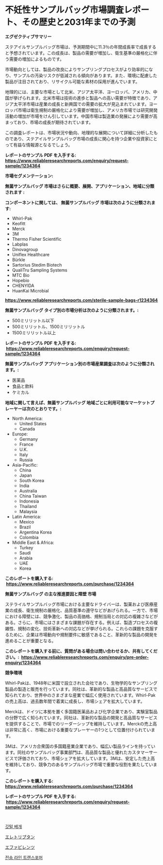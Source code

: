 <p><h1>不妊性サンプルバッグ市場調査レポート、その歴史と2031年までの予測</h1></p><p><strong>エグゼクティブサマリー</strong></p>
<p><p>ステアイルサンプルバッグ市場は、予測期間中に11.3％の年間成長率で成長すると予想されています。この成長は、製品の需要が増加し、衛生基準の厳格化に伴う需要の増加によるものです。</p><p>市場動向としては、製品の改良によりサンプリングプロセスがより効率的になり、サンプルの汚染リスクが低減される傾向があります。また、環境に配慮した製品が注目されており、リサイクル可能な素材の採用が進んでいます。</p><p>地理的には、主要な市場として北米、アジア太平洋、ヨーロッパ、アメリカ、中国が挙げられます。北米市場は技術の進歩と製品への高い需要が特徴であり、アジア太平洋市場は産業の成長と新興国での需要の拡大が見込まれています。ヨーロッパ市場は衛生規制の厳格化により需要が増加し、アメリカ市場では研究開発活動の増加が市場をけん引しています。中国市場は製造業の発展により需要が高まっており、市場の成長が期待されています。</p><p>この調査レポートは、市場状況や動向、地理的な展開について詳細に分析したものであり、ステアイルサンプルバッグ市場の成長に関心を持つ企業や投資家にとって有益な情報源となるでしょう。</p></p>
<p><strong>レポートのサンプル PDF を入手する: <a href="https://www.reliableresearchreports.com/enquiry/request-sample/1234364">https://www.reliableresearchreports.com/enquiry/request-sample/1234364</a></strong></p>
<p><strong>市場セグメンテーション:</strong></p>
<p><strong> 無菌サンプルバッグ 市場はさらに概要、展開、アプリケーション、地域に分類されます :</strong></p>
<p><strong>コンポーネントに関しては、 無菌サンプルバッグ 市場は次のように分類されます: &nbsp;</strong></p>
<p><ul><li>Whirl-Pak</li><li>Keofitt</li><li>Merck</li><li>3M</li><li>Thermo Fisher Scientific</li><li>Labplas</li><li>Dinovagroup</li><li>Uniflex Healthcare</li><li>Bürkle</li><li>Sartorius Stedim Biotech</li><li>QualiTru Sampling Systems</li><li>MTC Bio</li><li>Hopebio</li><li>CHENYIDA</li><li>HuanKai Microbial</li></ul></p>
<p><strong><a href="https://www.reliableresearchreports.com/sterile-sample-bags-r1234364">https://www.reliableresearchreports.com/sterile-sample-bags-r1234364</a></strong></p>
<p><strong> 無菌サンプルバッグ タイプ別の市場分析は次のように分類されます。:</strong></p>
<p><ul><li>500ミリリットル以下</li><li>500ミリリットル、1500ミリリットル</li><li>1500ミリリットル以上</li></ul></p>
<p><strong>レポートのサンプル PDF を入手する: &nbsp;<a href="https://www.reliableresearchreports.com/enquiry/request-sample/1234364">https://www.reliableresearchreports.com/enquiry/request-sample/1234364</a></strong></p>
<p><strong> 無菌サンプルバッグ アプリケーション別の市場産業調査は次のように分類されます。:</strong></p>
<p><ul><li>医薬品</li><li>食品と飲料</li><li>ケミカル</li></ul></p>
<p><strong>地域に関して言えば、無菌サンプルバッグ 地域ごとに利用可能なマーケットプレーヤーは次のとおりです。:</strong></p>
<p><ul>
    <li>
        North America:
        <ul>
            <li>United States</li>
            <li>Canada</li>
        </ul>
    </li>
    <li>
        Europe:
        <ul>
            <li>Germany</li>
            <li>France</li>
            <li>U.K.</li>
            <li>Italy</li>
            <li>Russia</li>
        </ul>
    </li>
    <li>
        Asia-Pacific:
        <ul>
            <li>China</li>
            <li>Japan</li>
            <li>South Korea</li>
            <li>India</li>
            <li>Australia</li>
            <li>China Taiwan</li>
            <li>Indonesia</li>
            <li>Thailand</li>
            <li>Malaysia</li>
        </ul>
    </li>
    <li>
        Latin America:
        <ul>
            <li>Mexico</li>
            <li>Brazil</li>
            <li>Argentina Korea</li>
            <li>Colombia</li>
        </ul>
    </li>
    <li>
        Middle East & Africa:
        <ul>
            <li>Turkey</li>
            <li>Saudi</li>
            <li>Arabia</li>
            <li>UAE</li>
            <li>Korea</li>
        </ul>
    </li>
    </ul></p>
<p><strong>このレポートを購入する: &nbsp;<a href="https://www.reliableresearchreports.com/purchase/1234364">https://www.reliableresearchreports.com/purchase/1234364</a></strong></p>
<p><strong>無菌サンプルバッグ の主な推進要因と障壁 市場</strong></p>
<p><p>ステライルサンプルバッグ市場における主要なドライバーは、製薬および医療産業の成長、衛生規制の厳格化、品質基準の遵守などがあげられる。一方で、市場における障壁には、競争激化、製品の高価格、規制当局との対応の複雑さなどがある。さらに、市場にはさまざまな課題が存在する。例えば、製造プロセスの複雑性、規制の変化、技術革新への対応などが挙げられる。これらの課題を克服するために、企業は市場動向や規制要件に敏感であること、革新的な製品の開発を進めることが重要となる。</p></p>
<p><strong>このレポートを購入する前に、質問がある場合は問い合わせるか、共有してください。:&nbsp; <a href="https://www.reliableresearchreports.com/enquiry/pre-order-enquiry/1234364">https://www.reliableresearchreports.com/enquiry/pre-order-enquiry/1234364</a></strong></p>
<p><strong>競争環境</strong></p>
<p><p>Whirl-Pakは、1948年に米国で設立された会社であり、生物学的なサンプリング製品の製造と販売を行っています。同社は、革新的な製品と高品質なサービスで知られており、世界中のさまざまな産業で幅広く使用されています。Whirl-Pakの売上高は、過去数年間で着実に成長し、市場シェアを拡大しています。</p><p>Merckは、ドイツに本拠を置く多国籍医薬品および化学企業であり、実験室製品の分野で広く知られています。同社は、革新的な製品の開発と高品質なサービスを提供することで、市場でのリーダーシップを維持しています。Merckの売上高は非常に高く、市場における重要なプレーヤーの1つとして位置付けられています。</p><p>3Mは、アメリカ合衆国の多国籍産業企業であり、幅広い製品ラインを持っています。同社のサンプルバッグ事業部門は、高品質な製品と優れたカスタマーサービスで評価されており、市場シェアを拡大しています。3Mは、安定した売上高を維持しており、競争力のあるサンプルバッグ市場で重要な役割を果たしています。</p></p>
<p><strong>このレポートを購入する: &nbsp; <a href="https://www.reliableresearchreports.com/purchase/1234364">https://www.reliableresearchreports.com/purchase/1234364</a></strong></p>
<p><strong>レポートのサンプル PDF を入手する: &nbsp;<a href="https://www.reliableresearchreports.com/enquiry/request-sample/1234364">https://www.reliableresearchreports.com/enquiry/request-sample/1234364</a></strong><strong></strong></p>
<p>&nbsp;</p>
<p><p><a href="https://medium.com/@koreycrooks2022/%ED%8E%98%EB%8D%94-%EB%B2%A0%EA%B0%9C-%EC%8B%9C%EC%9E%A5-%EA%B7%9C%EB%AA%A8%EB%8A%94-%EA%B8%80%EB%A1%9C%EB%B2%8C-%EC%82%B0%EC%97%85%EC%97%90%EC%84%9C-%EC%B5%9C%EA%B3%A0%EC%9D%98-%EB%A7%88%EC%BC%80%ED%8C%85-%EC%B1%84%EB%84%90%EC%9D%84-%EB%82%98%ED%83%80%EB%83%85%EB%8B%88%EB%8B%A4-2cb5224bf595">깃털 베개</a></p><p><a href="https://medium.com/@jewelmohr96/%E3%82%A8%E3%83%AC%E3%83%88%E3%83%AA%E3%83%97%E3%82%BF%E3%83%B3%E5%B8%82%E5%A0%B4-%E7%A8%AE%E9%A1%9E-%E7%94%A8%E9%80%94-%E5%9C%B0%E7%90%86%E3%81%AB%E3%82%88%E3%82%8B%E5%8C%85%E6%8B%AC%E7%9A%84%E3%81%AA%E8%A9%95%E4%BE%A1-d82336fc1198">エレトリプタン</a></p><p><a href="https://medium.com/@jewelmohr96/%E3%82%A8%E3%83%95%E3%82%A1%E3%83%93%E3%83%AC%E3%83%B3%E3%82%BA%E3%81%AE%E5%B8%82%E5%A0%B4%E3%81%AF-%E5%B8%82%E5%A0%B4%E3%82%B7%E3%82%A7%E3%82%A2-%E3%82%B5%E3%82%A4%E3%82%BA-%E3%81%8A%E3%82%88%E3%81%B32031%E5%B9%B4%E3%81%BE%E3%81%A7%E3%81%AE%E4%BA%88%E6%B8%AC%E3%81%AB%E7%84%A6%E7%82%B9%E3%82%92%E5%BD%93%E3%81%A6%E3%81%A6%E3%81%84%E3%81%BE%E3%81%99-359493e0c42d">エファビレンツ</a></p><p><a href="https://medium.com/@koreycrooks2022/2024%EB%85%84%EB%B6%80%ED%84%B0-2031%EB%85%84%EA%B9%8C%EC%A7%80%EC%9D%98-%EA%B8%B0%EA%B0%84%EC%97%90-%EB%8C%80%ED%95%9C-%EC%A0%84%EC%86%A1%EC%84%A0-%ED%8A%B8%EB%9E%9C%EC%8A%A4%ED%8F%AC%EB%A8%B8-%EC%8B%9C%EC%9E%A5-%EB%B6%84%EC%84%9D%EA%B3%BC-%EA%B7%9C%EB%AA%A8-%EC%98%88%EC%B8%A1-1e2f311e92ca">전송 라인 트랜스포머</a></p></p>